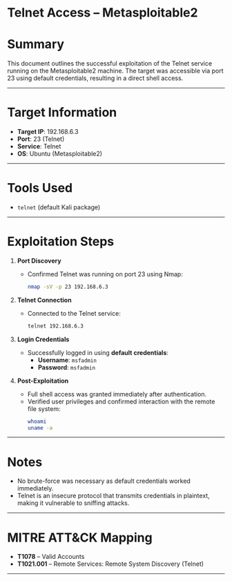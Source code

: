 # Telnet Access – Metasploitable2

# Summary

This document outlines the successful exploitation of the Telnet service running on the Metasploitable2 machine. The target was accessible via port 23 using default credentials, resulting in a direct shell access.

---

# Target Information

- **Target IP**: 192.168.6.3  
- **Port**: 23 (Telnet)  
- **Service**: Telnet  
- **OS**: Ubuntu (Metasploitable2)  

---

# Tools Used

- `telnet` (default Kali package)

---

# Exploitation Steps

1. **Port Discovery**
   - Confirmed Telnet was running on port 23 using Nmap:
     ```bash
     nmap -sV -p 23 192.168.6.3
     ```

2. **Telnet Connection**
   - Connected to the Telnet service:
     ```bash
     telnet 192.168.6.3
     ```

3. **Login Credentials**
   - Successfully logged in using **default credentials**:
     - **Username**: `msfadmin`
     - **Password**: `msfadmin`

4. **Post-Exploitation**
   - Full shell access was granted immediately after authentication.
   - Verified user privileges and confirmed interaction with the remote file system:
     ```bash
     whoami
     uname -a
     ```

---

# Notes

- No brute-force was necessary as default credentials worked immediately.
- Telnet is an insecure protocol that transmits credentials in plaintext, making it vulnerable to sniffing attacks.

---

# MITRE ATT&CK Mapping

- **T1078** – Valid Accounts
- **T1021.001** – Remote Services: Remote System Discovery (Telnet)

---

